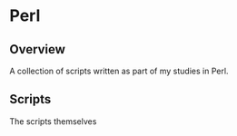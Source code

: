 # Perl

## Overview 
A collection of scripts written as part of my studies in Perl.

## Scripts 
The scripts themselves
